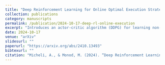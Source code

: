 ```yaml
---
title: "Deep Reinforcement Learning for Online Optimal Execution Strategies"
collection: publications
category: manuscripts
permalink: /publication/2024-10-17-deep-rl-online-execution
excerpt: "Introduces an actor-critic algorithm (DDPG) for learning non-Markovian optimal execution strategies under transient price impact."
date: 2024-10-17
venue: "arXiv"
slidesurl: ""
paperurl: "https://arxiv.org/abs/2410.13493"
bibtexurl: ""
citation: "Micheli, A., & Monod, M. (2024). “Deep Reinforcement Learning for Online Optimal Execution Strategies.” <i>arXiv</i>."
---
```

